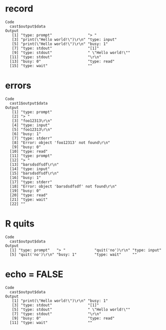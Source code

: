 # record

    Code
      cast$output$data
    Output
       [1] "type: prompt"                "> "                         
       [3] "print(\"Hello world!\")\r\n" "type: input"                
       [5] "print(\"Hello world!\")\r\n" "busy: 1"                    
       [7] "type: stdout"                "[1]"                        
       [9] "type: stdout"                " \"Hello world!\""          
      [11] "type: stdout"                "\r\n"                       
      [13] "busy: 0"                     "type: read"                 
      [15] "type: wait"                  ""                           

# errors

    Code
      cast1$output$data
    Output
       [1] "type: prompt"                             
       [2] "> "                                       
       [3] "foo12313\r\n"                             
       [4] "type: input"                              
       [5] "foo12313\r\n"                             
       [6] "busy: 1"                                  
       [7] "type: stderr"                             
       [8] "Error: object 'foo12313' not found\r\n"   
       [9] "busy: 0"                                  
      [10] "type: read"                               
      [11] "type: prompt"                             
      [12] "> "                                       
      [13] "barsdsdfsdf\r\n"                          
      [14] "type: input"                              
      [15] "barsdsdfsdf\r\n"                          
      [16] "busy: 1"                                  
      [17] "type: stderr"                             
      [18] "Error: object 'barsdsdfsdf' not found\r\n"
      [19] "busy: 0"                                  
      [20] "type: read"                               
      [21] "type: wait"                               
      [22] ""                                         

# R quits

    Code
      cast$output$data
    Output
      [1] "type: prompt"   "> "             "quit('no')\r\n" "type: input"   
      [5] "quit('no')\r\n" "busy: 1"        "type: wait"     ""              

# echo = FALSE

    Code
      cast$output$data
    Output
       [1] "print(\"Hello world!\")\r\n" "busy: 1"                    
       [3] "type: stdout"                "[1]"                        
       [5] "type: stdout"                " \"Hello world!\""          
       [7] "type: stdout"                "\r\n"                       
       [9] "busy: 0"                     "type: read"                 
      [11] "type: wait"                  ""                           

